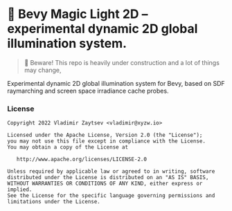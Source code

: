 # 🔮 Bevy Magic Light 2D – experimental dynamic 2D global illumination system.

> 🚧 Beware! This repo is heavily under construction and a lot of things may change,

Experimental dynamic 2D global illumination system for Bevy, based on SDF raymarching and screen space irradiance cache probes.


### License

```
Copyright 2022 Vladimir Zaytsev <vladimir@xyzw.io>

Licensed under the Apache License, Version 2.0 (the "License");
you may not use this file except in compliance with the License.
You may obtain a copy of the License at

   http://www.apache.org/licenses/LICENSE-2.0

Unless required by applicable law or agreed to in writing, software
distributed under the License is distributed on an "AS IS" BASIS,
WITHOUT WARRANTIES OR CONDITIONS OF ANY KIND, either express or implied.
See the License for the specific language governing permissions and
limitations under the License.
```
